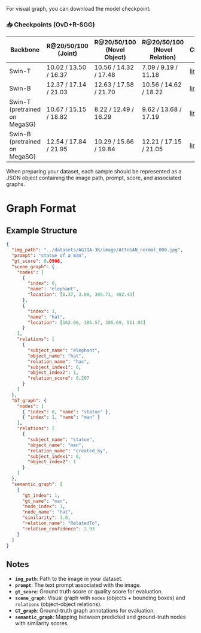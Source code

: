 For visual graph, you can download the model checkpoint:
### 📥 Checkpoints (OvD+R-SGG)

<table>
  <thead>
    <tr>
      <th>Backbone</th>
      <th>R@20/50/100 (Joint)</th>
      <th>R@20/50/100 (Novel Object)</th>
      <th>R@20/50/100 (Novel Relation)</th>
      <th>Checkpoint</th>
      <th>Config</th>
      <th>Pre-trained Checkpoint</th>
      <th>Pre-trained Config</th>
    </tr>
  </thead>
  <tbody>
    <tr>
      <td>Swin-T</td>
      <td>10.02 / 13.50 / 16.37</td>
      <td>10.56 / 14.32 / 17.48</td>
      <td>7.09 / 9.19 / 11.18</td>
      <td><a href="https://huggingface.co/JosephZ/OvSGTR/blob/main/vg-ovdr-swint.pth">link</a></td>
      <td>config/GroundingDINO_SwinT_OGC_ovdr.py</td>
      <td><a href="https://huggingface.co/JosephZ/OvSGTR/blob/main/vg-pretrain-coco-swint.pth"><s>link</s></a></td>
      <td>config/GroundingDINO_SwinT_OGC_pretrain.py</td>
    </tr>
    <tr>
      <td>Swin-B</td>
      <td>12.37 / 17.14 / 21.03</td>
      <td>12.63 / 17.58 / 21.70</td>
      <td>10.56 / 14.62 / 18.22</td>
      <td><a href="https://huggingface.co/JosephZ/OvSGTR/blob/main/vg-ovdr-swinb.pth">link</a></td>
      <td>config/GroundingDINO_SwinB_ovdr.py</td>
      <td><a href="https://huggingface.co/JosephZ/OvSGTR/blob/main/vg-pretrain-coco-swinb.pth">link</a></td>
      <td>config/GroundingDINO_SwinB_pretrain.py</td>
    </tr>
    <tr>
      <td>Swin-T (pretrained on MegaSG)</td>
      <td>10.67 / 15.15 / 18.82</td>
      <td>8.22 / 12.49 / 16.29</td>
      <td>9.62 / 13.68 / 17.19</td>
      <td><a href="https://huggingface.co/JosephZ/OvSGTR/blob/main/vg-ovdr-swint-mega-best.pth">link</a></td>
      <td>config/GroundingDINO_SwinT_OGC_ovdr.py</td>
      <td><s>link</s></td>
      <td>config/GroundingDINO_SwinT_OGC_pretrain.py</td>
    </tr>
    <tr>
      <td>Swin-B (pretrained on MegaSG)</td>
      <td>12.54 / 17.84 / 21.95</td>
      <td>10.29 / 15.66 / 19.84</td>
      <td>12.21 / 17.15 / 21.05</td>
      <td><a href="https://huggingface.co/JosephZ/OvSGTR/blob/main/vg-ovdr-swinb-mega-best.pth">link</a></td>
      <td>config/GroundingDINO_SwinB_ovdr.py</td>
      <td><s>link</s></td>
      <td>config/GroundingDINO_SwinB_pretrain.py</td>
    </tr>
  </tbody>
</table>

When preparing your dataset, each sample should be represented as a JSON object containing the image path, prompt, score, and associated graphs.

# Graph Format

## Example Structure

```json
{
  "img_path": "../datasets/AGIQA-3K/image/AttnGAN_normal_000.jpg",
  "prompt": "statue of a man",
  "gt_score": 0.0908,
  "scene_graph": {
    "nodes": [
      {
        "index": 0,
        "name": "elephant",
        "location": [0.37, 3.08, 309.71, 482.43]
      },
      {
        "index": 1,
        "name": "hat",
        "location": [162.06, 386.57, 385.69, 511.04]
      }
    ],
    "relations": [
      {
        "subject_name": "elephant",
        "object_name": "hat",
        "relation_name": "has",
        "subject_index1": 0,
        "object_index2": 1,
        "relation_score": 0.207
      }
    ]
  },
  "GT_graph": {
    "nodes": [
      { "index": 0, "name": "statue" },
      { "index": 1, "name": "man" }
    ],
    "relations": [
      {
        "subject_name": "statue",
        "object_name": "man",
        "relation_name": "created_by",
        "subject_index1": 0,
        "object_index2": 1
      }
    ]
  },
  "semantic_graph": [
    {
      "gt_index": 1,
      "gt_name": "man",
      "node_index": 1,
      "node_name": "hat",
      "similarity": 1.0,
      "relation_name": "RelatedTo",
      "relation_confidence": 2.93
    }
  ]
}
```

## Notes
- **`img_path`**: Path to the image in your dataset.  
- **`prompt`**: The text prompt associated with the image.  
- **`gt_score`**: Ground truth score or quality score for evaluation.  
- **`scene_graph`**: Visual graph with `nodes` (objects + bounding boxes) and `relations` (object-object relations).  
- **`GT_graph`**: Ground-truth graph annotations for evaluation.  
- **`semantic_graph`**: Mapping between predicted and ground-truth nodes with similarity scores.  

